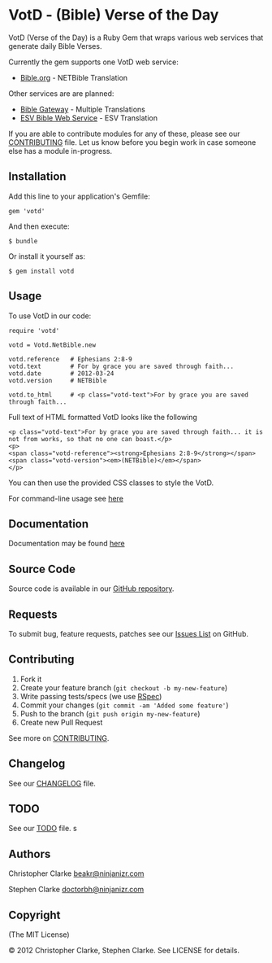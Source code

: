 # VotD - (Bible) Verse of the Day

VotD (Verse of the Day) is a Ruby Gem that wraps various web services that generate
daily Bible Verses.

Currently the gem supports one VotD web service:

* [Bible.org](http://labs.bible.org) - NETBible Translation

Other services are are planned:

* [Bible Gateway](http://www.biblegateway.com) - Multiple Translations
* [ESV Bible Web Service](http://www.esvapi.org/) - ESV Translation

If you are able to contribute modules for any of these, please see our [CONTRIBUTING](http://rubydoc.info/gems/votd/file/CONTRIBUTING.md) file. Let us know before you begin work in case someone else has a module in-progress.

## Installation

Add this line to your application's Gemfile:

    gem 'votd'

And then execute:

    $ bundle

Or install it yourself as:

    $ gem install votd

## Usage

To use VotD in our code:

    require 'votd'
    
    votd = Votd.NetBible.new
    
    votd.reference   # Ephesians 2:8-9
    votd.text        # For by grace you are saved through faith...
    votd.date        # 2012-03-24
    votd.version     # NETBible
    
    votd.to_html     # <p class="votd-text">For by grace you are saved through faith...
    
Full text of HTML formatted VotD looks like the following

    <p class="votd-text">For by grace you are saved through faith... it is not from works, so that no one can boast.</p>
    <p>
    <span class="votd-reference"><strong>Ephesians 2:8-9</strong></span>
	<span class="votd-version"><em>(NETBible)</em></span>
	</p>

You can then use the provided CSS classes to style the VotD.

For command-line usage see [here](https://github.com/doctorbh/votd/wiki/Shell-Tool)

## Documentation

Documentation may be found [here](http://rubydoc.info/gems/votd/file/README.md)

## Source Code

Source code is available in our [GitHub repository](https://github.com/doctorbh/votd).

## Requests

To submit bug, feature requests, patches see our [Issues List](https://github.com/doctorbh/votd/issues) on GitHub.

## Contributing

1. Fork it
2. Create your feature branch (`git checkout -b my-new-feature`)
3. Write passing tests/specs (we use [RSpec](http://rspec.info))
4. Commit your changes (`git commit -am 'Added some feature'`)
5. Push to the branch (`git push origin my-new-feature`)
6. Create new Pull Request

See more on [CONTRIBUTING](http://rubydoc.info/gems/votd/file/CONTRIBUTING.md).

## Changelog

See our [CHANGELOG](http://rubydoc.info/gems/votd/file/CHANGELOG.md) file.

## TODO

See our [TODO](http://rubydoc.info/gems/votd/file/TODO.md) file.
s
## Authors

Christopher Clarke <beakr@ninjanizr.com>

Stephen Clarke <doctorbh@ninjanizr.com>

## Copyright

(The MIT License)

&copy; 2012 Christopher Clarke, Stephen Clarke. See LICENSE for details.
